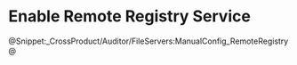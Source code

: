 # Enable Remote Registry Service 
@Snippet:_CrossProduct/Auditor/FileServers:ManualConfig_RemoteRegistry@